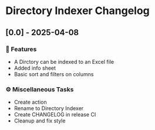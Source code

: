 # Directory Indexer Changelog


## [0.0] - 2025-04-08

### 🚀 Features

- A Dirctory can be indexed to an Excel file
- Added info sheet
- Basic sort and filters on columns

### ⚙️ Miscellaneous Tasks

- Create action
- Rename to Directory Indexer
- Create CHANGELOG in release CI
- Cleanup and fix style

